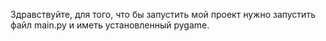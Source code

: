 Здравствуйте, для того, что бы запустить мой проект нужно запустить файл main.py и иметь установленный pygame.
